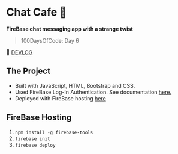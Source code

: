 # Chat Cafe 💬
**FireBase chat messaging app with a strange twist**
> 100DaysOfCode: Day 6

📒 [DEVLOG](https://medium.com/@victoria2666/100-days-of-code-day-5-of-100-c368583a1b2c)

## The Project
- Built with JavaScript, HTML, Bootstrap and CSS.
- Used FireBase Log-In Authentication. See documentation [here.](https://firebase.google.com/docs/auth/web/start?authuser=0)
- Deployed with FireBase hosting [here](caht-viclo.firebaseapp.com)

## FireBase Hosting
1. `npm install -g firebase-tools`
2. `firebase init`
3. `firebase deploy`
